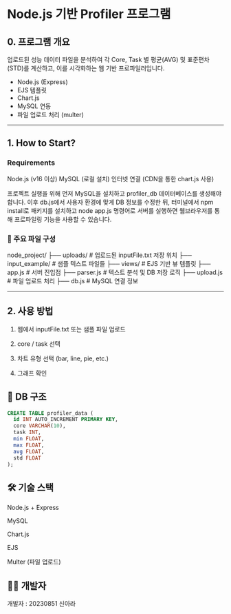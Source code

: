 # Node.js 기반 Profiler 프로그램

## 0. 프로그램 개요
업로드된 성능 데이터 파일을 분석하여 각 Core, Task 별 평균(AVG) 및 표준편차(STD)를 계산하고, 이를 시각화하는 웹 기반 프로파일러입니다.

- Node.js (Express)
- EJS 템플릿
- Chart.js
- MySQL 연동
- 파일 업로드 처리 (multer)

---

## 1. How to Start?

### Requirements
Node.js (v16 이상)
MySQL (로컬 설치)
인터넷 연결 (CDN을 통한 chart.js 사용)

프로젝트 실행을 위해 먼저 MySQL을 설치하고 profiler_db 데이터베이스를 생성해야 합니다. 이후 db.js에서 사용자 환경에 맞게 DB 정보를 수정한 뒤, 터미널에서 npm install로 패키지를 설치하고 node app.js 명령어로 서버를 실행하면 웹브라우저를 통해 프로파일링 기능을 사용할 수 있습니다.


### 📂 주요 파일 구성
node_project/
├── uploads/             # 업로드된 inputFile.txt 저장 위치
├── input_example/       # 샘플 텍스트 파일들
├── views/               # EJS 기반 뷰 템플릿
├── app.js               # 서버 진입점
├── parser.js            # 텍스트 분석 및 DB 저장 로직
├── upload.js            # 파일 업로드 처리
├── db.js                # MySQL 연결 정보

---

## 2. 사용 방법

1. 웹에서 inputFile.txt 또는 샘플 파일 업로드

2. core / task 선택

3. 차트 유형 선택 (bar, line, pie, etc.)

4. 그래프 확인

## 📌 DB 구조
```sql
CREATE TABLE profiler_data (
  id INT AUTO_INCREMENT PRIMARY KEY,
  core VARCHAR(10),
  task INT,
  min FLOAT,
  max FLOAT,
  avg FLOAT,
  std FLOAT
);

```

## 🛠 기술 스택

Node.js + Express

MySQL

Chart.js

EJS

Multer (파일 업로드)

## 🧑‍💻 개발자
개발자 : 20230851 신아라 


